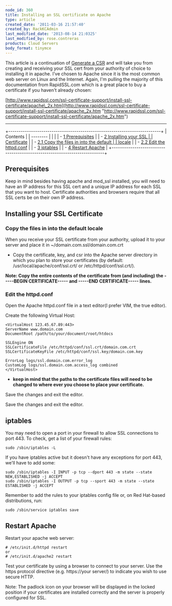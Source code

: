 ```yaml
---
node_id: 360
title: Installing an SSL certificate on Apache
type: article
created_date: '2011-03-16 21:57:40'
created_by: RackKCAdmin
last_modified_date: '2013-08-14 21:0325'
last_modified_by: rose.contreras
products: Cloud Servers
body_format: tinymce
---
```


This article is a continuation of [Generate a
CSR](/knowledge_center/index.php/Generate_a_CSR "Generate a CSR") and
will take you from creating and receiving your SSL cert from your
authority of choice to installing it in apache. I've chosen to Apache
since it is the most common web server on Linux and the Internet. Again,
I'm pulling the majority of this documentation from RapidSSL.com which
is a great place to buy a certificate if you haven't already chosen:

[http://www.rapidssl.com/ssl-certificate-support/install-ssl-certificate/apache\_2x.htm](http://www.rapidssl.com/ssl-certificate-support/install-ssl-certificate/apache_2x.htm "http://www.rapidssl.com/ssl-certificate-support/install-ssl-certificate/apache_2x.htm")

* * * * *

+--------------------------------------------------------------------------+
| Contents                                                                 |
| --------                                                                 |
|                                                                          |
| -   [1 Prerequisites](#Prerequisites)                                    |
| -   [2 Installing your SSL                                               |
|     Certificate](#Installing_your_SSL_Certificate)                       |
|     -   [2.1 Copy the files in into the default                          |
|         locale](#Copy_the_files_in_into_the_default_locale)              |
|     -   [2.2 Edit the httpd.conf](#Edit_the_httpd.conf)                  |
| -   [3 iptables](#iptables)                                              |
| -   [4 Restart Apache](#Restart_Apache)                                  |
+--------------------------------------------------------------------------+

Prerequisites
-------------

Keep in mind besides having apache and mod\_ssl installed, you will need
to have an IP address for this SSL cert and a unique IP address for each
SSL that you want to host. Certificate authorities and browsers require
that all SSL certs be on their own IP address.

Installing your SSL Certificate
-------------------------------

### Copy the files in into the default locale

When you receive your SSL certificate from your authority, upload it to
your server and place it in \~/domain.com.ssl/domain.com.crt

-   Copy the certificate, key, and csr into the Apache server directory
    in which you plan to store your certificates (by default:
    /usr/local/apache/conf/ssl.crt/ or /etc/httpd/conf/ssl.crt/).

**Note: Copy the entire contents of the certificate from (and including)
the -----BEGIN CERTIFICATE----- and -----END CERTIFICATE----- lines.**

### Edit the httpd.conf

Open the Apache httpd.conf file in a text editor(I prefer VIM, the true
editor).

Create the following Virtual Host:

    <VirtualHost 123.45.67.89:443>
    ServerName www.domain.com
    DocumentRoot /path/to/your/document/root/htdocs

    SSLEngine ON
    SSLCertificateFile /etc/httpd/conf/ssl.crt/domain.com.crt
    SSLCertificateKeyFile /etc/httpd/conf/ssl.key/domain.com.key

    ErrorLog logs/ssl.domain.com.error_log
    CustomLog logs/ssl.domain.com.access_log combined
    </VirtualHost>

-   **keep in mind that the paths to the certificate files will need to
    be changed to where ever you choose to place your certificate.**

Save the changes and exit the editor.

Save the changes and exit the editor.

iptables
--------

You may need to open a port in your firewall to allow SSL connections to
port 443.  To check, get a list of your firewall rules:

    sudo /sbin/iptables -L

If you have iptables active but it doesn't have any exceptions for port
443, we'll have to add some:

    sudo /sbin/iptables -I INPUT -p tcp --dport 443 -m state --state NEW,ESTABLISHED -j ACCEPT
    sudo /sbin/iptables -I OUTPUT -p tcp --sport 443 -m state --state ESTABLISHED -j ACCEPT

Remember to add the rules to your iptables config file or, on Red
Hat-based distributions, run:

    sudo /sbin/service iptables save

Restart Apache
--------------

Restart your apache web server:

    # /etc/init.d/httpd restart
    or
    # /etc/init.d/apache2 restart

Test your certificate by using a browser to connect to your server. Use
the https protocol directive (e.g. https://your server/) to indicate you
wish to use secure HTTP.

Note: The padlock icon on your browser will be displayed in the locked
position if your certificates are installed correctly and the server is
properly configured for SSL.


